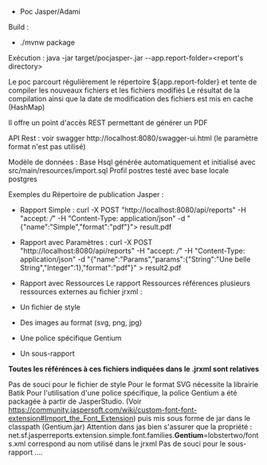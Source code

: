 - Poc Jasper/Adami

Build :
- ./mvnw package 

Exécution :
java -jar target/pocjasper-<version>.jar --app.report-folder=<report's directory>

Le poc parcourt régulièrement le répertoire ${app.report-folder} et tente de compiler les nouveaux fichiers et les fichiers modifiés
Le résultat de la compilation ainsi que la date de modification des fichiers est mis en cache (HashMap)

Il offre un point d'accès REST permettant de générer un PDF

API Rest : voir swagger http://localhost:8080/swagger-ui.html
(le paramètre format n'est pas utilisé)

Modèle de données : Base Hsql générée automatiquement et initialisé avec src/main/resources/import.sql
Profil postres testé avec base locale postgres


Exemples du Répertoire de publication Jasper :  
- Rapport Simple : curl -X POST "http://localhost:8080/api/reports" -H  "accept: */*" -H  "Content-Type: application/json" -d "{\"name\":\"Simple\",\"format\":\"pdf\"}"> result.pdf

- Rapport avec Paramètres : 
curl -X POST "http://localhost:8080/api/reports" -H  "accept: */*" -H  "Content-Type: application/json" -d "{\"name\":\"Params\",\"params\":{\"String\":\"Une belle String\",\"Integer\":1},\"format\":\"pdf\"}" > result2.pdf

- Rapport avec Ressources
Le rapport Ressources références plusieurs ressources externes au fichier jrxml :
- Un fichier de style
- Des images au format (svg, png, jpg)
- Une police spécifique Gentium
- Un sous-rapport

**Toutes les référénces à ces fichiers indiquées dans le .jrxml sont relatives**

Pas de souci pour le fichier de style
Pour le format SVG nécessite la librairie Batik
Pour l'utilisation d'une police spécifique, la police Gentium a été packagée à partir de JasperStudio. (Voir https://community.jaspersoft.com/wiki/custom-font-font-extension#Import_the_Font_Extension) puis mis sous forme de jar dans le classpath (Gentium.jar)
Attention dans jas bien s'assurer que la propriété :
net.sf.jasperreports.extension.simple.font.families.**Gentium**=lobstertwo/fonts.xml correspond au nom utilisé dans le jrxml
Pas de souci pour le sous-rapport ....




